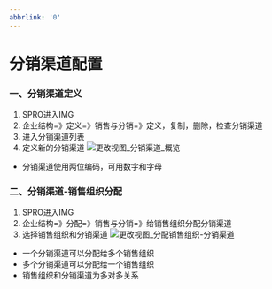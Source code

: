 ```yaml
---
abbrlink: '0'
---
```

# 分销渠道配置 #

### 一、分销渠道定义

1. SPRO进入IMG
2. 企业结构=》定义=》销售与分销=》定义，复制，删除，检查分销渠道
3. 进入分销渠道列表
4. 定义新的分销渠道
![更改视图_分销渠道_概览](/images/SAP/组织架构/更改视图_分销渠道_概览.png "更改视图_分销渠道_概览")

* 分销渠道使用两位编码，可用数字和字母

 

### 二、分销渠道-销售组织分配
1. SPRO进入IMG
2. 企业结构=》分配=》销售与分销=》给销售组织分配分销渠道
3. 选择销售组织和分销渠道
![更改视图_分配销售组织-分销渠道](/images/SAP/组织架构/更改视图_分配销售组织-分销渠道.png "更改视图_分配销售组织-分销渠道")

* 一个分销渠道可以分配给多个销售组织
* 多个分销渠道可以分配给一个销售组织
* 销售组织和分销渠道为多对多关系